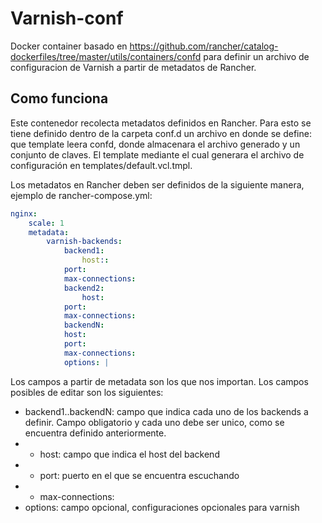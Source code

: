 # Varnish-conf
Docker container basado en https://github.com/rancher/catalog-dockerfiles/tree/master/utils/containers/confd para definir un archivo de configuracion de Varnish a partir de metadatos de Rancher.

## Como funciona
Este contenedor recolecta metadatos definidos en Rancher. Para esto se tiene definido dentro de la carpeta conf.d un archivo en donde se define: que template leera confd, donde almacenara el archivo generado y un conjunto de claves.
El template mediante el cual generara el archivo de configuración en templates/default.vcl.tmpl. 

Los metadatos en Rancher deben ser definidos de la siguiente manera, ejemplo de rancher-compose.yml:

```yml
nginx:
	scale: 1
  	metadata:
    	varnish-backends:
      		backend1:
        		host::
			port:
			max-connections:
	      	backend2:
        		host:
			port:
			max-connections:
	      	backendN:
			host:
			port: 
			max-connections:
      		options: |
```

Los campos a partir de metadata son los que nos importan.
Los campos posibles de editar son los siguientes:
* backend1..backendN: campo que indica cada uno de los backends a definir. Campo obligatorio y cada uno debe ser unico, como se encuentra definido anteriormente.
* * host: campo que indica el host del backend
* * port: puerto en el que se encuentra escuchando
* * max-connections: 
* options: campo opcional, configuraciones opcionales para varnish
